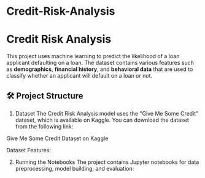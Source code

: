 # Credit-Risk-Analysis
# Credit Risk Analysis

This project uses machine learning to predict the likelihood of a loan applicant defaulting on a loan. The dataset contains various features such as **demographics**, **financial history**, and **behavioral data** that are used to classify whether an applicant will default on a loan or not.

## 🛠️ Project Structure
1. Dataset
The Credit Risk Analysis model uses the "Give Me Some Credit" dataset, which is available on Kaggle. You can download the dataset from the following link:

Give Me Some Credit Dataset on Kaggle

Dataset Features:


2. Running the Notebooks
The project contains Jupyter notebooks for data preprocessing, model building, and evaluation:

